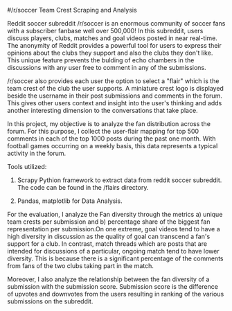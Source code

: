 #/r/soccer Team Crest Scraping and Analysis

Reddit soccer subreddit /r/soccer is an enormous community of soccer fans with a subscriber fanbase well over 500,000! In this subreddit, users discuss players, clubs, matches and goal videos posted in near real-time. The anonymity of Reddit provides a powerful tool for users to express their opinions about the clubs they support and also the clubs they don't like. This unique feature prevents the bulding of echo chambers in the discussions with any user free to comment in any of the submissions.

/r/soccer also provides each user the option to select a "flair" which is the team crest of the club the user supports. A miniature crest logo is displayed beside the username in their post submissions and comments in the forum. This gives other users context and insight into the user's thinking and adds another interesting dimension to the conversations that take place.

In this project, my objective is to analyze the fan distribution across the forum. For this purpose, I collect the user-flair mapping for top 500 comments in each of the top 1000 posts during the past one month. With football games occurring on a weekly basis, this data represents a typical activity in the forum. 

Tools utilized:
1) Scrapy Pythion framework to extract data from reddit soccer subreddit. The code can be found in the /flairs directory.

2) Pandas, matplotlib for Data Analysis.

For the evaluation, I analyze the Fan diversity through the metrics a) unique team crests per submission and b) percentage share of the biggest fan representation per submission.On one extreme, goal videos tend to have a high diversity in discussion as the quality of goal can transcend a fan's support for a club. In contrast,  match threads which are posts that are intended for discussions of a particular, ongoing match tend to have lower diversity. This is because there is a significant percentage of the comments from fans of the two clubs taking part in the match.  

Moreover, I also analyze the relationship between the fan diversity of a submission with the submission score. Submission score is the difference of upvotes and downvotes from the users resulting in ranking of the various submissions on the subreddit.
